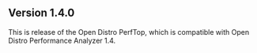 ## Version 1.4.0

This is release of the Open Distro PerfTop, which is compatible with Open Distro Performance Analyzer 1.4.
